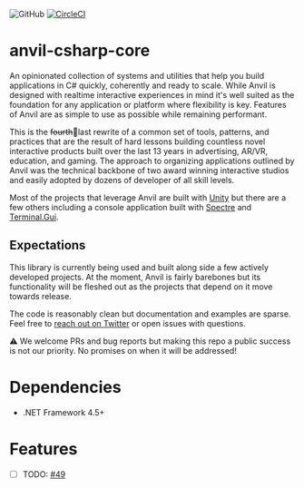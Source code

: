 ![GitHub](https://img.shields.io/github/license/decline-cookies/anvil-csharp-core)
[![CircleCI](https://circleci.com/gh/decline-cookies/anvil-csharp-core/tree/main.svg?style=shield&circle-token=75e18a1354e8eb105cb7601a6f640b23e6975da4)](https://circleci.com/gh/decline-cookies/anvil-csharp-core/tree/main)
# anvil-csharp-core
An opinionated collection of systems and utilities that help you build applications in C# quickly, coherently and ready to scale. While Anvil is designed with realtime interactive experiences in mind it's well suited as the foundation for any application or platform where flexibility is key.
Features of Anvil are as simple to use as possible while remaining performant.

This is the ~~fourth~~🤞last rewrite of a common set of tools, patterns, and practices that are the result of hard lessons building countless novel interactive products built over the last 13 years in advertising, AR/VR, education, and gaming. The approach to organizing applications outlined by Anvil was the technical backbone of two award winning interactive studios and easily adopted by dozens of developer of all skill levels.

Most of the projects that leverage Anvil are built with [Unity](https://unity.com) but there are a few others including a console application built with [Spectre](https://spectreconsole.net) and [Terminal.Gui](https://github.com/migueldeicaza/gui.cs).

## Expectations
This library is currently being used and built along side a few actively developed projects. At the moment, Anvil is fairly barebones but its functionality will be fleshed out as the projects that depend on it move towards release.

The code is reasonably clean but documentation and examples are sparse. Feel free to [reach out on Twitter](https://twitter.com/declinecookies) or open issues with questions.

⚠️ We welcome PRs and bug reports but making this repo a public success is not our priority. No promises on when it will be addressed!

# Dependencies
 - .NET Framework 4.5+

# Features
 - [ ] TODO: [#49](https://github.com/decline-cookies/anvil-csharp-core/issues/75)
